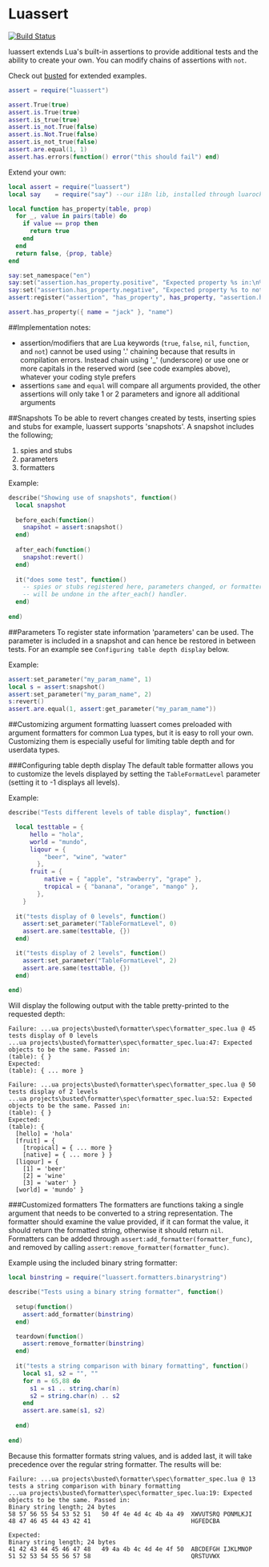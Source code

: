 Luassert
========

[![Build Status](https://secure.travis-ci.org/Olivine-Labs/luassert.png)](http://secure.travis-ci.org/Olivine-Labs/luassert)

luassert extends Lua's built-in assertions to provide additional tests and the ability to create your own. You can modify chains of assertions with `not`.

Check out [busted](http://www.olivinelabs.com/busted#asserts) for extended examples.

```lua
assert = require("luassert")

assert.True(true)
assert.is.True(true)
assert.is_true(true)
assert.is_not.True(false)
assert.is.Not.True(false)
assert.is_not_true(false)
assert.are.equal(1, 1)
assert.has.errors(function() error("this should fail") end)
```

Extend your own:

```lua
local assert = require("luassert")
local say    = require("say") --our i18n lib, installed through luarocks, included as a luassert dependency

local function has_property(table, prop)
  for _, value in pairs(table) do
    if value == prop then
      return true
    end
  end
  return false, {prop, table}
end

say:set_namespace("en")
say:set("assertion.has_property.positive", "Expected property %s in:\n%s")
say:set("assertion.has_property.negative", "Expected property %s to not be in:\n%s")
assert:register("assertion", "has_property", has_property, "assertion.has_property.positive", "assertion.has_property.negative")

assert.has_property({ name = "jack" }, "name")
```

##Implementation notes:

* assertion/modifiers that are Lua keywords (`true`, `false`, `nil`, `function`, and `not`) cannot be used using '.' chaining because that results in compilation errors. Instead chain using '_' (underscore) or use one or more capitals in the reserved word (see code examples above), whatever your coding style prefers
* assertions `same` and `equal` will compare all arguments provided, the other assertions will only take 1 or 2 parameters and ignore all additional arguments

##Snapshots
To be able to revert changes created by tests, inserting spies and stubs for example, luassert supports 'snapshots'. A snapshot includes the following;

1. spies and stubs
1. parameters
1. formatters

Example:
```lua
describe("Showing use of snapshots", function()
  local snapshot
  
  before_each(function()
    snapshot = assert:snapshot()
  end)
  
  after_each(function()
    snapshot:revert()
  end)
  
  it("does some test", function()
    -- spies or stubs registered here, parameters changed, or formatters added
    -- will be undone in the after_each() handler.
  end)
  
end)
```

##Parameters
To register state information 'parameters' can be used. The parameter is included in a snapshot and can hence be restored in between tests. For an example see `Configuring table depth display` below.

Example:
```lua
assert:set_parameter("my_param_name", 1)
local s = assert:snapshot()
assert:set_parameter("my_param_name", 2)
s:revert()
assert.are.equal(1, assert:get_parameter("my_param_name"))
```

##Customizing argument formatting
luassert comes preloaded with argument formatters for common Lua types, but it is easy to roll your own. Customizing them is especially useful for limiting table depth and for userdata types.

###Configuring table depth display
The default table formatter allows you to customize the levels displayed by setting the `TableFormatLevel` parameter (setting it to -1 displays all levels). 

Example:
```lua
describe("Tests different levels of table display", function()

  local testtable = {
      hello = "hola",
      world = "mundo",
      liqour = {
          "beer", "wine", "water"
        },
      fruit = {
          native = { "apple", "strawberry", "grape" },
          tropical = { "banana", "orange", "mango" },
        },
    }
    
  it("tests display of 0 levels", function()
    assert:set_parameter("TableFormatLevel", 0)
    assert.are.same(testtable, {})
  end)

  it("tests display of 2 levels", function()
    assert:set_parameter("TableFormatLevel", 2)
    assert.are.same(testtable, {})
  end)
  
end)
```

Will display the following output with the table pretty-printed to the requested depth:
```Failure: ...ua projects\busted\formatter\spec\formatter_spec.lua @ 45tests display of 0 levels...ua projects\busted\formatter\spec\formatter_spec.lua:47: Expected objects to be the same. Passed in:(table): { }Expected:(table): { ... more }Failure: ...ua projects\busted\formatter\spec\formatter_spec.lua @ 50tests display of 2 levels...ua projects\busted\formatter\spec\formatter_spec.lua:52: Expected objects to be the same. Passed in:(table): { }Expected:(table): {  [hello] = 'hola'  [fruit] = {    [tropical] = { ... more }    [native] = { ... more } }  [liqour] = {    [1] = 'beer'    [2] = 'wine'    [3] = 'water' }  [world] = 'mundo' }```###Customized formatters
The formatters are functions taking a single argument that needs to be converted to a string representation. The formatter should examine the value provided, if it can format the value, it should return the formatted string, otherwise it should return `nil`.
Formatters can be added through `assert:add_formatter(formatter_func)`, and removed by calling `assert:remove_formatter(formatter_func)`.

Example using the included binary string formatter:
```lua
local binstring = require("luassert.formatters.binarystring")

describe("Tests using a binary string formatter", function()
    
  setup(function()
    assert:add_formatter(binstring)
  end)

  teardown(function()
    assert:remove_formatter(binstring)
  end)
  
  it("tests a string comparison with binary formatting", function()
    local s1, s2 = "", ""
    for n = 65,88 do
      s1 = s1 .. string.char(n)
      s2 = string.char(n) .. s2
    end
    assert.are.same(s1, s2)
    
  end)
     
end)
```

Because this formatter formats string values, and is added last, it will take precedence over the regular string formatter. The results will be:
```
Failure: ...ua projects\busted\formatter\spec\formatter_spec.lua @ 13
tests a string comparison with binary formatting
...ua projects\busted\formatter\spec\formatter_spec.lua:19: Expected objects to be the same. Passed in:
Binary string length; 24 bytes
58 57 56 55 54 53 52 51   50 4f 4e 4d 4c 4b 4a 49  XWVUTSRQ PONMLKJI
48 47 46 45 44 43 42 41                            HGFEDCBA

Expected:
Binary string length; 24 bytes
41 42 43 44 45 46 47 48   49 4a 4b 4c 4d 4e 4f 50  ABCDEFGH IJKLMNOP
51 52 53 54 55 56 57 58                            QRSTUVWX
```

